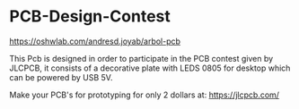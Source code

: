 # PCB-Design-Contest
https://oshwlab.com/andresd.joyab/arbol-pcb

This Pcb is designed in order to participate in the PCB contest given by JLCPCB, it consists of a decorative plate with LEDS 0805 for desktop which can be powered by USB 5V.

Make your PCB's for prototyping for only 2 dollars at: https://jlcpcb.com/
